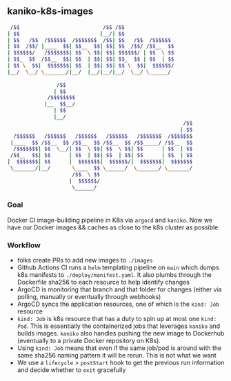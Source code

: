 ## kaniko-k8s-images

```bash
 /$$                           /$$ /$$                      
| $$                          |__/| $$                      
| $$   /$$  /$$$$$$  /$$$$$$$  /$$| $$   /$$  /$$$$$$       
| $$  /$$/ |____  $$| $$__  $$| $$| $$  /$$/ /$$__  $$      
| $$$$$$/   /$$$$$$$| $$  \ $$| $$| $$$$$$/ | $$  \ $$      
| $$_  $$  /$$__  $$| $$  | $$| $$| $$_  $$ | $$  | $$      
| $$ \  $$|  $$$$$$$| $$  | $$| $$| $$ \  $$|  $$$$$$/      
|__/  \__/ \_______/|__/  |__/|__/|__/  \__/ \______/       
                                                                                                        
                /$$                                         
               | $$                                         
             /$$$$$$$$                                      
            |__  $$__/                                      
               | $$                                         
               |__/                                         
                                                         /$$
                                                        | $$
  /$$$$$$   /$$$$$$   /$$$$$$   /$$$$$$   /$$$$$$$  /$$$$$$$
 |____  $$ /$$__  $$ /$$__  $$ /$$__  $$ /$$_____/ /$$__  $$
  /$$$$$$$| $$  \__/| $$  \ $$| $$  \ $$| $$      | $$  | $$
 /$$__  $$| $$      | $$  | $$| $$  | $$| $$      | $$  | $$
|  $$$$$$$| $$      |  $$$$$$$|  $$$$$$/|  $$$$$$$|  $$$$$$$
 \_______/|__/       \____  $$ \______/  \_______/ \_______/
                     /$$  \ $$                              
                    |  $$$$$$/                              
                     \______/                                                                                                        
```

### Goal

Docker CI image-building pipeline in K8s via `argocd` and `kaniko`. 
Now we have our Docker images && caches as close to the k8s cluster as possible

### Workflow

* folks create PRs to add new images to `./images`
* Github Actions CI runs a `helm` templating pipeline on `main` which dumps k8s manifests to `./deploy/manifest.yaml`. 
It also plumbs through the Dockerfile sha256 to each resource to help identify changes
* ArgoCD is monitoring that branch and that folder for changes (either via polling, manually or eventually through webhooks)
* ArgoCD syncs the application resources, one of which is the `kind: Job` resource
* `kind: Job` is k8s resource that has a duty to spin up at most one `kind: Pod`. This is essentially the containerized jobs that leverages `kaniko` and builds images. 
`kaniko` also handles pushing the new image to Dockerhub (eventually to a private Docker repository on K8s). 
* Using `kind: Job` means that even if the same job/pod is around with the same sha256 naming pattern it will be rerun. This is not what we want
* We use a `lifecycle` > `postStart` hook to get the previous run information and decide whether to `exit` gracefully